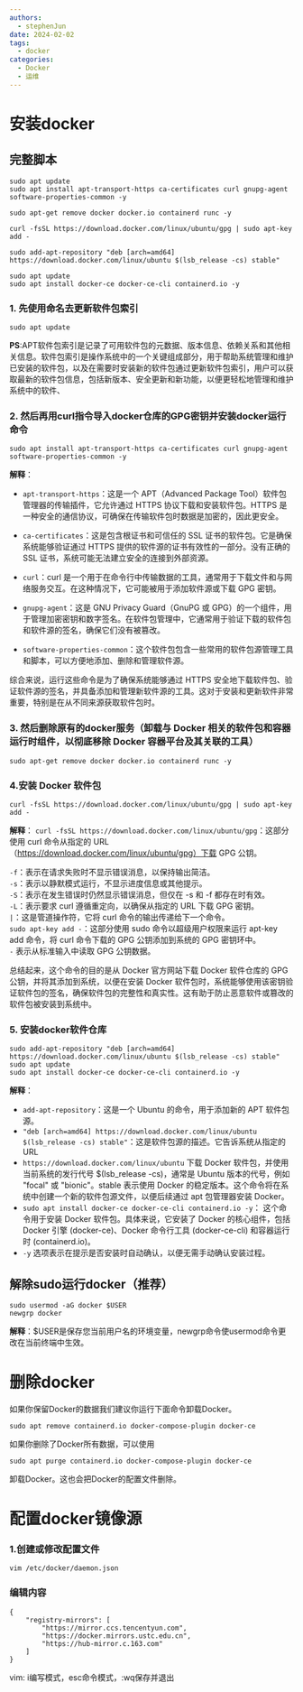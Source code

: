```yaml
---
authors:
  - stephenJun 
date: 2024-02-02
tags:
  - docker
categories:
  - Docker
  - 运维
---
```


# 安装docker
## 完整脚本
    sudo apt update 
    sudo apt install apt-transport-https ca-certificates curl gnupg-agent software-properties-common -y 
    
    sudo apt-get remove docker docker.io containerd runc -y 
    
    curl -fsSL https://download.docker.com/linux/ubuntu/gpg | sudo apt-key add - 
    
    sudo add-apt-repository "deb [arch=amd64] https://download.docker.com/linux/ubuntu $(lsb_release -cs) stable" 
    
    sudo apt update 
    sudo apt install docker-ce docker-ce-cli containerd.io -y

<!-- more -->

### 1. 先使用命名去更新软件包索引

    sudo apt update
**PS**:APT软件包索引是记录了可用软件包的元数据、版本信息、依赖关系和其他相关信息。软件包索引是操作系统中的一个关键组成部分，用于帮助系统管理和维护已安装的软件包，以及在需要时安装新的软件包通过更新软件包索引，用户可以获取最新的软件包信息，包括新版本、安全更新和新功能，以便更轻松地管理和维护系统中的软件、

### 2. 然后再用curl指令导入docker仓库的GPG密钥并安装docker运行命令

    sudo apt install apt-transport-https ca-certificates curl gnupg-agent software-properties-common -y 
**解释**：
- `apt-transport-https`：这是一个 APT（Advanced Package Tool）软件包管理器的传输插件，它允许通过 HTTPS 协议下载和安装软件包。HTTPS 是一种安全的通信协议，可确保在传输软件包时数据是加密的，因此更安全。

- `ca-certificates`：这是包含根证书和可信任的 SSL 证书的软件包。它是确保系统能够验证通过 HTTPS 提供的软件源的证书有效性的一部分。没有正确的 SSL 证书，系统可能无法建立安全的连接到外部资源。

- `curl`：curl 是一个用于在命令行中传输数据的工具，通常用于下载文件和与网络服务交互。在这种情况下，它可能被用于添加软件源或下载 GPG 密钥。

- `gnupg-agent`：这是 GNU Privacy Guard（GnuPG 或 GPG）的一个组件，用于管理加密密钥和数字签名。在软件包管理中，它通常用于验证下载的软件包和软件源的签名，确保它们没有被篡改。

- `software-properties-common`：这个软件包包含一些常用的软件包源管理工具和脚本，可以方便地添加、删除和管理软件源。

综合来说，运行这些命令是为了确保系统能够通过 HTTPS 安全地下载软件包、验证软件源的签名，并具备添加和管理新软件源的工具。这对于安装和更新软件非常重要，特别是在从不同来源获取软件包时。

### 3. 然后删除原有的docker服务（卸载与 Docker 相关的软件包和容器运行时组件，以彻底移除 Docker 容器平台及其关联的工具）
    sudo apt-get remove docker docker.io containerd runc -y 

### 4.安装 Docker 软件包
    curl -fsSL https://download.docker.com/linux/ubuntu/gpg | sudo apt-key add -
**解释**：
`curl -fsSL https://download.docker.com/linux/ubuntu/gpg`：这部分使用 curl 命令从指定的 URL（https://download.docker.com/linux/ubuntu/gpg）下载 GPG 公钥。

`-f`：表示在请求失败时不显示错误消息，以保持输出简洁。  
`-s`：表示以静默模式运行，不显示进度信息或其他提示。  
`-S`：表示在发生错误时仍然显示错误消息，但仅在 -s 和 -f 都存在时有效。  
`-L`：表示要求 curl 遵循重定向，以确保从指定的 URL 下载 GPG 密钥。  
`|`：这是管道操作符，它将 curl 命令的输出传递给下一个命令。  
`sudo apt-key add -`：这部分使用 sudo 命令以超级用户权限来运行 apt-key add 命令，将 curl 命令下载的 GPG 公钥添加到系统的 GPG 密钥环中。  
`-` 表示从标准输入中读取 GPG 公钥数据。

总结起来，这个命令的目的是从 Docker 官方网站下载 Docker 软件仓库的 GPG 公钥，并将其添加到系统，以便在安装 Docker 软件包时，系统能够使用该密钥验证软件包的签名，确保软件包的完整性和真实性。这有助于防止恶意软件或篡改的软件包被安装到系统中。
### 5. 安装docker软件仓库
    sudo add-apt-repository "deb [arch=amd64] https://download.docker.com/linux/ubuntu $(lsb_release -cs) stable" 
    sudo apt update 
    sudo apt install docker-ce docker-ce-cli containerd.io -y
**解释**：  
- `add-apt-repository`：这是一个 Ubuntu 的命令，用于添加新的 APT 软件包源。  
- `"deb [arch=amd64] https://download.docker.com/linux/ubuntu $(lsb_release -cs) stable"`：这是软件包源的描述。它告诉系统从指定的 URL 
- `https://download.docker.com/linux/ubuntu` 下载 Docker 软件包，并使用当前系统的发行代号 $(lsb_release -cs)，通常是 Ubuntu 版本的代号，例如 "focal" 或 "bionic"。stable 表示使用 Docker 的稳定版本。这个命令将在系统中创建一个新的软件包源文件，以便后续通过 apt 包管理器安装 Docker。
- `sudo apt install docker-ce docker-ce-cli containerd.io -y`：
这个命令用于安装 Docker 软件包。具体来说，它安装了 Docker 的核心组件，包括 Docker 引擎 (docker-ce)、Docker 命令行工具 (docker-ce-cli) 和容器运行时 (containerd.io)。  
- `-y` 选项表示在提示是否安装时自动确认，以便无需手动确认安装过程。

## 解除sudo运行docker（推荐）
    sudo usermod -aG docker $USER
    newgrp docker
**解释**：$USER是保存您当前用户名的环境变量，newgrp命令使usermod命令更改在当前终端中生效。

# 删除docker
如果你保留Docker的数据我们建议你运行下面命令卸载Docker。

    sudo apt remove containerd.io docker-compose-plugin docker-ce


如果你删除了Docker所有数据，可以使用

    sudo apt purge containerd.io docker-compose-plugin docker-ce
卸载Docker。这也会把Docker的配置文件删除。

# 配置docker镜像源
### 1.创建或修改配置文件

    vim /etc/docker/daemon.json

### 编辑内容
    {
        "registry-mirrors": [
            "https://mirror.ccs.tencentyun.com",
            "https://docker.mirrors.ustc.edu.cn",
            "https://hub-mirror.c.163.com"
        ]
    }
vim: i编写模式，esc命令模式，:wq保存并退出